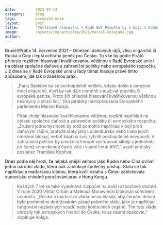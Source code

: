 ```yaml
---
date:         2021-07-14
category:     blog
tags:         evropská-unie
layout:       post
title:        "Většinové hlasování v Radě EU? Pomohlo by v boji s daňovými ráji, oligarchy i lépe ochránilo peníze pro české občany, říkají Piráti"
image:        /assets/img/articles/2021/marcel-kolaja04.jpg
author:       
---
```


 
Brusel/Praha 14. července 2021 – Omezení daňových rájů, vlivu oligarchů či Ruska a Číny i lepší ochrana peněz pro Česko. To vše by podle Pirátů přineslo rozšíření hlasování kvalifikovanou většinou v Radě Evropské unie i na oblast společné daňové a zahraniční politiky nebo evropského rozpočtu. Již dnes se v Radě Evropské unie u řady témat hlasuje právě tímto způsobem, jde tak o zaběhlou praxi.

> „Panu Babišovi by se pochopitelně nelíbilo, kdyby došlo k omezení moci oligarchů, kteří by tak dále nemohli zneužívat pravidla či evropské peníze. Proto šíří ohledně hlasování kvalifikovanou většinou nesmysly a straší lidi,” říká pirátský místopředseda Evropského parlamentu Marcel Kolaja.

> Piráti chtějí hlasování kvalifikovanou většinou rozšířit například na oblasti společné daňové a zahraniční politiky či evropského rozpočtu. „Zrušení jednomyslnosti by totiž pomohlo například v boji proti daňovým rájům, protože státy jako Lucembursko nebo Irsko jejich omezení blokují, neboť kapři si svůj rybník pochopitelně nevypustí. V zahraniční politice by umožnilo Evropě vystupovat silněji a jednotněji, po čemž koneckonců často volá i vládní hnutí ANO,” uvádí pirátský poslanec František Kopřiva.

Dnes podle něj hrozí, že nějaká vnější velmoc jako Rusko nebo Čína ovlivní jednu národní vládu, která pak zablokuje společný postup. Stalo se tak například s maďarskou vládou, která kvůli vztahu s Čínou zablokovala stanovisko ohledně porušování práv v Hong Kongu.

> Každých 7 let se také vyjednává rozpočet na další rozpočtové období. V roce 2020 Viktor Orbán a Mateusz Morawiecki blokovali schválení rozpočtu. „Polská a maďarská vláda nesouhlasila, aby čerpání dotací bylo podmíněno dodržováním zásad právního státu, jako je například fungování nezávislých soudů nebo kontrolních orgánů. Tím tyto vlády ohrozily tok evropských financí  do Česka, to se nesmí opakovat,“ doplňuje Kolaja.

